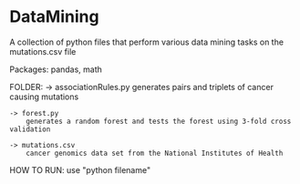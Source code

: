 # DataMining

A collection of python files that perform various data mining tasks on the mutations.csv file

Packages:
    pandas, math

FOLDER:
    -> associationRules.py
        generates pairs and triplets of cancer causing mutations

    -> forest.py
        generates a random forest and tests the forest using 3-fold cross validation

    -> mutations.csv 
        cancer genomics data set from the National Institutes of Health

HOW TO RUN:
    use "python filename" 

